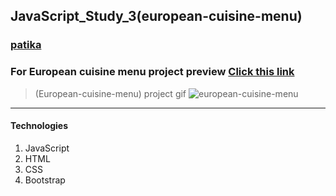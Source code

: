 ## JavaScript_Study_3(european-cuisine-menu)
### [patika](https://academy.patika.dev/tr/profile)
### For European cuisine menu project preview [Click  this link](https://kaderergin.github.io/JavaScript/Javascript_Study_3/) 

> (European-cuisine-menu) project gif
![european-cuisine-menu](https://github.com/KaderErgin/JavaScript/blob/master/Javascript_Study_3/img/european_menu.gif)
<hr>

#### Technologies
1. JavaScript
1. HTML
1. CSS
1. Bootstrap
